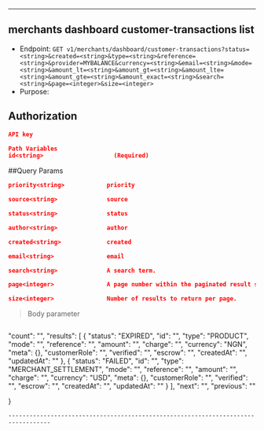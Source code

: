 
----------------------------------------------------------------------------------
## merchants dashboard customer-transactions list
* Endpoint: `GET v1/merchants/dashboard/customer-transactions?status=<string>&created=<string>&type=<string>&reference=<string>&provider=MYBALANCE&currency=<string>&email=<string>&mode=<string>&amount_lt=<string>&amount_gt=<string>&amount_lte=<string>&amount_gte=<string>&amount_exact=<string>&search=<string>&page=<integer>&size=<integer>`
* Purpose: 

## Authorization

```json
API key
```
```json
Path Variables
id<string>                    (Required)
```

##Query Params
```json
priority<string>            priority

source<string>              source

status<string>              status

author<string>              author

created<string>             created

email<string>               email

search<string>              A search term.

page<integer>               A page number within the paginated result set.

size<integer>               Number of results to return per page.
```


> Body parameter

```json

```
  "count": "<integer>",
  "results": [
    {
      "status": "EXPIRED",
      "id": "<uuid>",
      "type": "PRODUCT",
      "mode": "<string>",
      "reference": "<string>",
      "amount": "<integer>",
      "charge": "<integer>",
      "currency": "NGN",
      "meta": {},
      "customerRole": "<string>",
      "verified": "<boolean>",
      "escrow": "<string>",
      "createdAt": "<dateTime>",
      "updatedAt": "<dateTime>"
    },
    {
      "status": "FAILED",
      "id": "<uuid>",
      "type": "MERCHANT_SETTLEMENT",
      "mode": "<string>",
      "reference": "<string>",
      "amount": "<integer>",
      "charge": "<integer>",
      "currency": "USD",
      "meta": {},
      "customerRole": "<string>",
      "verified": "<boolean>",
      "escrow": "<string>",
      "createdAt": "<dateTime>",
      "updatedAt": "<dateTime>"
    }
  ],
  "next": "<uri>",
  "previous": "<uri>"

}
```
----------------------------------------------------------------------------------